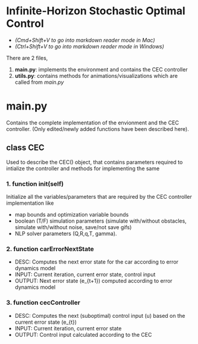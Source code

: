 # Infinite-Horizon Stochastic Optimal Control
- _(Cmd+Shift+V to go into markdown reader mode in Mac)_
- _(Ctrl+Shift+V to go into markdown reader mode in Windows)_


There are 2 files,
1. **main.py**: implements the environment and contains the CEC controller
2. **utils.py**: contains methods for animations/visualizations which are called from _main.py_


# **main.py**
Contains the complete implementation of the envionment and the CEC controller. (Only edited/newly added functions have been described here).

## class **CEC**
Used to describe the CEC() object, that contains parameters required to intialize the controller and methods for implementing the same

### 1. function **init(self)**
Initialize all the variables/parameters that are required by the CEC controller implementation like 
- map bounds and optimization variable bounds
- boolean (T/F) simulation parameters (simulate with/without obstacles, simulate with/without noise, save/not save gifs)
- NLP solver parameters (Q,R,q,T, gamma).

### 2. function **carErrorNextState**
- DESC:   Computes the next error state for the car according to error dynamics model
- INPUT:  Current iteration, current error state, control input
- OUTPUT: Next error state (e_{t+1}) computed according to error dynamics model

### 3. function **cecController**
- DESC:   Computes the next (suboptimal) control input (u) based on the current error state (e_{t})
- INPUT:  Current iteration, current error state
- OUTPUT: Control input calculated according to the CEC


